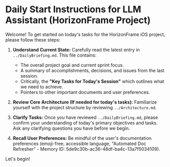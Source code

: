 # Daily Start Instructions for LLM Assistant (HorizonFrame Project)

Welcome! To get started on today's tasks for the HorizonFrame iOS project, please follow these steps:

1.  **Understand Current State:** Carefully read the latest entry in `../DailyBriefing.md`. This file contains:
    *   The overall project goal and current sprint focus.
    *   A summary of accomplishments, decisions, and issues from the last session.
    *   Critically, the **"Key Tasks for Today's Session"** which outlines what we need to achieve.
    *   Pointers to other important documents and user preferences.

2.  **Review Core Architecture (If needed for today's tasks):** Familiarize yourself with the project structure by reviewing `../Architecture.md`.

3.  **Clarify Tasks:** Once you have reviewed `../DailyBriefing.md`, please confirm your understanding of today's primary objectives and tasks. Ask any clarifying questions you have before we begin.

4.  **Recall User Preferences:** Be mindful of the user's documentation preferences (emoji-free, accessible language, "Automated Doc Refresher" - Memory ID: 5de9c30b-ac36-48df-ba4c-13a7f5034109).

Let's begin!
